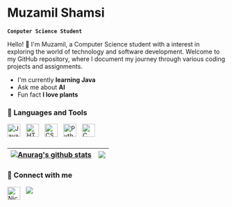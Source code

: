# Muzamil Shamsi


**`Conputer Science Student`**

Hello! 👋 I'm Muzamil, a Computer Science student with a interest in exploring the world of technology and software development. Welcome to my GitHub repository, where I document my journey through various coding projects and assignments.
<ul>
    <li> I'm currently <b>learning Java</b>
    <li> Ask me about <b>AI</b>
    <li> Fun fact <b> I love plants </b>

</ul>




### 🧰 Languages and Tools
<img align="left" alt="JavaScript" width="30px" style="padding-right:10px;" src="https://cdn.jsdelivr.net/gh/devicons/devicon/icons/javascript/javascript-plain.svg" />
<img align="left" alt="HTML" width="30px" style="padding-right:10px;" src="https://cdn.jsdelivr.net/gh/devicons/devicon/icons/html5/html5-plain.svg" />
<img align="left" alt="CSS" width="30px" style="padding-right:10px;" src="https://cdn.jsdelivr.net/gh/devicons/devicon/icons/css3/css3-plain.svg" />
<img align="left" alt="Python" width="30px" style="padding-right:10px;" src="https://cdn.jsdelivr.net/gh/devicons/devicon/icons/python/python-plain.svg" />
<img align="left" alt="C" width="30px" style="padding-right:10px;" src="https://cdn.jsdelivr.net/gh/devicons/devicon/icons/c/c-original.svg" />
<br />


#

| <a href="https://github.com/muzamil-dev/github-readme-stats"><img align="center" src="https://github-readme-stats.vercel.app/api?username=muzamil-dev&show_icons=true&include_all_commits=true&theme=buefy&hide_border=true" alt="Anurag's github stats" /></a> | <a href="https://github.com/muzamil-dev/github-readme-stats"><img align="center" src="https://github-readme-stats.vercel.app/api/top-langs/?username=muzamil-dev&layout=compact&theme=buefy&hide_border=true" /></a> |
| ------------- | ------------- |

### 🤳 Connect with me 
<a href="https://www.linkedin.com/in/muzamil-dev/">
  <img align="left" alt="Nicholas" width="30px" style="padding-right:10px;" src="https://upload.wikimedia.org/wikipedia/commons/thumb/8/81/LinkedIn_icon.svg/72px-LinkedIn_icon.svg.png?20210220164014" />
</a>

<a href="mailto:shamsimuzamil@gmail.com?"><img src="https://img.shields.io/badge/gmail-%23DD0031.svg?&style=for-the-badge&logo=gmail&logoColor=white"/></a>
